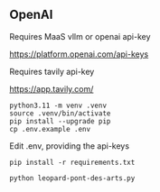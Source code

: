## OpenAI

Requires MaaS vllm or openai api-key

https://platform.openai.com/api-keys

Requires tavily api-key

https://app.tavily.com/

```
python3.11 -m venv .venv
source .venv/bin/activate
pip install --upgrade pip
cp .env.example .env
```

Edit .env, providing the api-keys

```
pip install -r requirements.txt
```

```
python leopard-pont-des-arts.py
```

